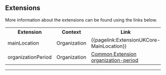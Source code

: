 ## Extensions

More information about the extensions can be found using the links below.

<table id="assets">
<tr>
<th width="30%">Extension</th>
<th width="30%">Context</th>
<th width="40%">Link</th>
</tr>
<tr>
<td>mainLocation</td>
<td>Organization</td>
<td>{{pagelink:ExtensionUKCore-MainLocation}}</td>
</tr>
<tr>
<td>organizationPeriod</td>
<td>Organization</td>
<td><a href="https://www.hl7.org/fhir/R4/extension-organization-period.html" target="_blank">Common Extension organization-period</a></td>
</tr>
</table>

---

